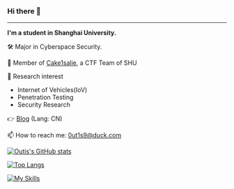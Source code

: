 ### Hi there 👋
---
**I'm a student in Shanghai University.**

🛠 Major in Cyberspace Security.

🕺 Member of [Cake1salie](https://github.com/shu-cake1salie), a CTF Team of SHU

🔎 Research interest
  - Internet of Vehicles(IoV)
  - Penetration Testing
  - Security Research

👉 [Blog](https://outis9.top) (Lang: CN)

📫 How to reach me: 0ut1s9@duck.com

[![Outis's GitHub stats](https://github-readme-stats.vercel.app/api?username=Outis9&theme=radical&count_private=true)](https://github.com/anuraghazra/github-readme-stats)

[![Top Langs](https://github-readme-stats.vercel.app/api/top-langs/?username=Outis9&theme=radical&layout=compact)](https://github.com/anuraghazra/github-readme-stats)

[![My Skills](https://skillicons.dev/icons?i=python,cpp,c,go,linux,docker,vscode,git,mysql,markdown)](https://skillicons.dev)

<!--
**Outis9/Outis9** is a ✨ _special_ ✨ repository because its `README.md` (this file) appears on your GitHub profile.

Here are some ideas to get you started:

- 🔭 I’m currently working on ...
- 🌱 I’m currently learning ...
- 👯 I’m looking to collaborate on ...
- 🤔 I’m looking for help with ...
- 💬 Ask me about ...
- 📫 How to reach me: ...
- 😄 Pronouns: ...
- ⚡ Fun fact: ...
-->
